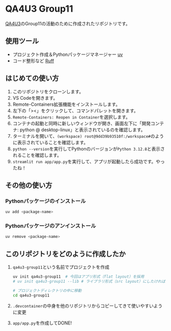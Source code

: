 # QA4U3 Group11

[QA4U3](https://altema.is.tohoku.ac.jp/QA4U3/)のGroup11の活動のために作成されたリポジトリです。

## 使用ツール

- プロジェクト作成＆Pythonパッケージマネージャー [uv](https://docs.astral.sh/uv/)
- コード整形など [Ruff](https://docs.astral.sh/ruff/)

## はじめての使い方

1. このリポジトリをクローンします。
2. VS Codeを開きます。
3. Remote-Containers拡張機能をインストールします。
4. 左下の「><」をクリックして、コマンドパレットを開きます。
5. `Remote-Containers: Reopen in Container`を選択します。
6. コンテナの起動と同時に新しいウィンドウが開き、画面左下に「開発コンテナ: python @ desktop-linux」と表示されているのを確認します。
7. ターミナルを開いて、`(workspace) root@9dd39b93510f:/workspace#`のように表示されていることを確認します。
8. `python --version`を実行してPythonのバージョンが`Python 3.12.8`と表示されることを確認します。
9. `streamlit run app/app.py`を実行して、アプリが起動したら成功です。やったね！

## その他の使い方

### Pythonパッケージのインストール

```bash
uv add <package-name>
```

### Pythonパッケージのアンインストール

```bash
uv remove <package-name>
```

## このリポジトリをどのように作成したか

1. `qa4u3-group11`という名前でプロジェクトを作成

    ```bash
    uv init qa4u3-group11  # 今回はアプリ形式（flat layout）を採用
    # uv init qa4u3-group11 --lib # ライブラリ形式（src layout）にしたければこちら

    # プロジェクトディレクトリの中に移動
    cd qa4u3-group11
    ```

2. `.devcontainer`の中身を他のリポジトリからコピーしてきて使いやすいように変更

3. `app/app.py`を作成してDONE!
